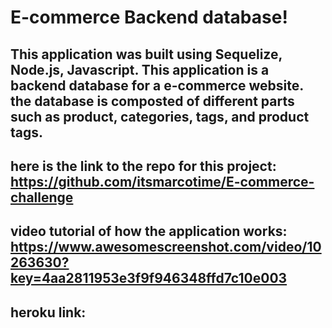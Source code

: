 # E-commerce Backend database!

## This application was built using Sequelize, Node.js, Javascript. This application is a backend database for a e-commerce website. the database is composted of different parts such as product, categories, tags, and product tags.

## here is the link to the repo for this project: https://github.com/itsmarcotime/E-commerce-challenge

## video tutorial of how the application works: https://www.awesomescreenshot.com/video/10263630?key=4aa2811953e3f9f946348ffd7c10e003

## heroku link: